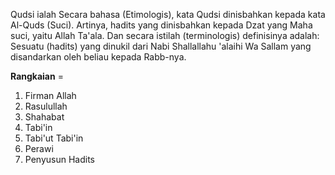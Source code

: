 Qudsi ialah Secara bahasa (Etimologis), kata Qudsi dinisbahkan kepada kata Al-Quds (Suci). Artinya, hadits yang dinisbahkan kepada Dzat yang Maha suci, yaitu Allah Ta'ala. Dan secara istilah (terminologis) definisinya adalah: Sesuatu (hadits) yang dinukil dari Nabi Shallallahu 'alaihi Wa Sallam yang disandarkan oleh beliau kepada Rabb-nya.

**Rangkaian** =

1. Firman Allah
2. Rasulullah
3. Shahabat
4. Tabi'in
5. Tabi'ut Tabi'in
6. Perawi
7. Penyusun Hadits
